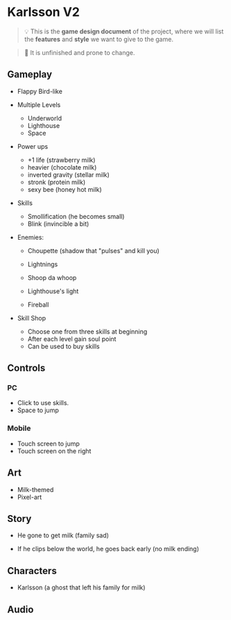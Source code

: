 # Karlsson V2

> 💡 This is the **game design document** of the project, where we will list the **features** and **style** we want to give to the game.

> 🚨 It is unfinished and prone to change.

## Gameplay

- Flappy Bird-like
- Multiple Levels
    - Underworld
    - Lighthouse
    - Space

- Power ups
    - +1 life (strawberry milk)
    - heavier (chocolate milk)
    - inverted gravity (stellar milk)
    - stronk (protein milk) 
    - sexy bee (honey hot milk)

- Skills
    - Smollification (he becomes small)
    - Blink (invincible a bit)

- Enemies:
    - Choupette (shadow that "pulses" and kill you)
    - Lightnings

    - Shoop da whoop
    - Lighthouse's light

    - Fireball

- Skill Shop
    - Choose one from three skills at beginning
    - After each level gain soul point
    - Can be used to buy skills

## Controls

### PC

- Click to use skills.
- Space to jump

### Mobile

- Touch screen to jump
- Touch screen on the right


## Art

- Milk-themed
- Pixel-art

## Story

- He gone to get milk (family sad)

- If he clips below the world, he goes back early (no milk ending)

## Characters

- Karlsson (a ghost that left his family for milk)

## Audio

